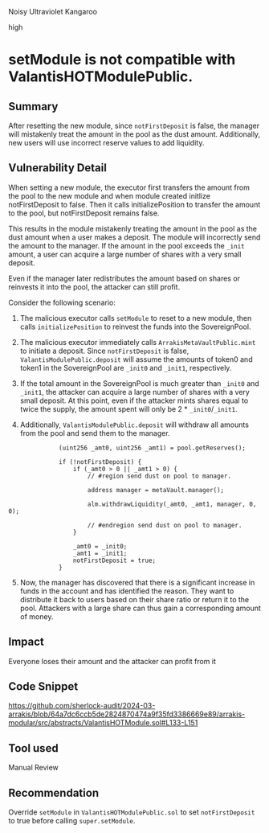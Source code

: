 Noisy Ultraviolet Kangaroo

high

# setModule is not compatible with ValantisHOTModulePublic.

## Summary

After resetting the new module, since `notFirstDeposit` is false, the manager will mistakenly treat the amount in the pool as the dust amount. Additionally, new users will use incorrect reserve values to add liquidity.

## Vulnerability Detail

When setting a new module, the executor first transfers the amount from the pool to the new module and when module created initlize notFirstDeposit to false. Then it calls initializePosition to transfer the amount to the pool, but notFirstDeposit remains false.

This results in the module mistakenly treating the amount in the pool as the dust amount when a user makes a deposit. The module will incorrectly send the amount to the manager. If the amount in the pool exceeds the `_init` amount, a user can acquire a large number of shares with a very small deposit.

Even if the manager later redistributes the amount based on shares or reinvests it into the pool, the attacker can still profit.

Consider the following scenario:

1. The malicious executor calls `setModule` to reset to a new module, then calls `initializePosition` to reinvest the funds into the SovereignPool.

2. The malicious executor immediately calls `ArrakisMetaVaultPublic.mint` to initiate a deposit. Since `notFirstDeposit` is false, `ValantisModulePublic.deposit` will assume the amounts of token0 and token1 in the SovereignPool are `_init0` and `_init1`, respectively.

3. If the total amount in the SovereignPool is much greater than `_init0` and `_init1`, the attacker can acquire a large number of shares with a very small deposit. At this point, even if the attacker mints shares equal to twice the supply, the amount spent will only be 2 * `_init0`/`_init1`.

4. Additionally, `ValantisModulePublic.deposit` will withdraw all amounts from the pool and send them to the manager.

 ```solidity
               (uint256 _amt0, uint256 _amt1) = pool.getReserves();
   
               if (!notFirstDeposit) {
                   if (_amt0 > 0 || _amt1 > 0) {
                       // #region send dust on pool to manager.
   
                       address manager = metaVault.manager();
   
                       alm.withdrawLiquidity(_amt0, _amt1, manager, 0, 0);
   
                       // #endregion send dust on pool to manager.
                   }
   
                   _amt0 = _init0;
                   _amt1 = _init1;
                   notFirstDeposit = true;
               }
   ```

5. Now, the manager has discovered that there is a significant increase in funds in the account and has identified the reason. They want to distribute it back to users based on their share ratio or return it to the pool. Attackers with a large share can thus gain a corresponding amount of money.



## Impact

Everyone loses their amount and the attacker can profit from it

## Code Snippet

https://github.com/sherlock-audit/2024-03-arrakis/blob/64a7dc6ccb5de2824870474a9f35fd3386669e89/arrakis-modular/src/abstracts/ValantisHOTModule.sol#L133-L151

## Tool used

Manual Review

## Recommendation

Override `setModule` in `ValantisHOTModulePublic.sol` to set `notFirstDeposit` to true before calling `super.setModule`.